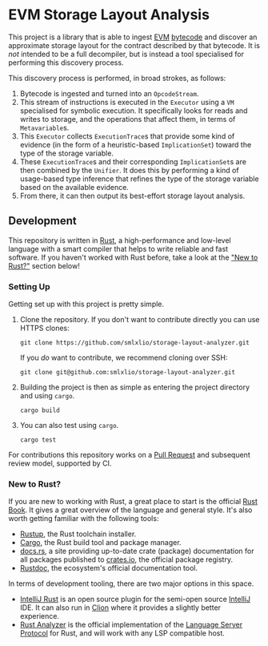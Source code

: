 # EVM Storage Layout Analysis

This project is a library that is able to ingest [EVM](https://ethereum.org/en/developers/docs/evm/)
[bytecode](https://ethereum.org/en/developers/docs/evm/opcodes/) and discover an approximate storage
layout for the contract described by that bytecode. It is _not_ intended to be a full decompiler,
but is instead a tool specialised for performing this discovery process.

This discovery process is performed, in broad strokes, as follows:

1. Bytecode is ingested and turned into an `OpcodeStream`.
2. This stream of instructions is executed in the `Executor` using a `VM`
   specialised for symbolic execution. It specifically looks for reads and writes to storage,
   and the operations that affect them, in terms of `Metavariable`s.
3. This `Executor` collects `ExecutionTrace`s that provide some kind of evidence (in the form of
   a heuristic-based `ImplicationSet`) toward the type of the storage variable.
4. These `ExecutionTrace`s and their corresponding `ImplicationSet`s are then combined by the
   `Unifier`. It does this by performing a kind of usage-based type inference that refines the
   type of the storage variable based on the available evidence.
5. From there, it can then output its best-effort storage layout analysis.

## Development

This repository is written in [Rust](https://www.rust-lang.org), a high-performance and
low-level language with a smart compiler that helps to write reliable and fast software. If you
haven't worked with Rust before, take a look at the ["New to Rust?"](#new-to-rust) section below!

### Setting Up

Getting set up with this project is pretty simple.

1. Clone the repository. If you don't want to contribute directly you can use HTTPS clones:

   ```shell
   git clone https://github.com/smlxlio/storage-layout-analyzer.git
   ```

   If you _do_ want to contribute, we recommend cloning over SSH:

   ```shell
   git clone git@github.com:smlxlio/storage-layout-analyzer.git
   ```

2. Building the project is then as simple as entering the project directory and using `cargo`.

   ```shell
   cargo build
   ```

3. You can also test using `cargo`.

   ```shell
   cargo test
   ```
   
For contributions this repository works on a 
[Pull Request](https://github.com/smlxlio/storage-layout-analyzer/pulls) and subsequent review 
model, supported by CI.

### New to Rust?

If you are new to working with Rust, a great place to start is the official
[Rust Book](https://doc.rust-lang.org/book/). It gives a great overview of the language and
general style. It's also worth getting familiar with the following tools:

- [Rustup](https://rustup.rs), the Rust toolchain installer.
- [Cargo](https://doc.rust-lang.org/cargo/), the Rust build tool and package manager.
- [docs.rs](https://docs.rs), a site providing up-to-date crate (package) documentation for all
  packages published to [crates.io](https://crates.io), the official package registry.
- [Rustdoc](https://doc.rust-lang.org/rustdoc/index.html), the ecosystem's official 
  documentation tool.

In terms of development tooling, there are two major options in this space.

- [IntelliJ Rust](https://intellij-rust.github.io) is an open source plugin for the semi-open
  source [IntelliJ](https://www.jetbrains.com/idea/) IDE. It can also run in
  [Clion](https://www.jetbrains.com/idea/) where it provides a slightly better experience.
- [Rust Analyzer](https://rust-analyzer.github.io) is the official implementation of the
  [Language Server Protocol](https://microsoft.github.io/language-server-protocol/) for Rust,
  and will work with any LSP compatible host.
